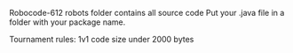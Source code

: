Robocode-612
robots folder contains all source code
Put your .java file in a folder with your package name.

Tournament rules:
1v1
code size under 2000 bytes